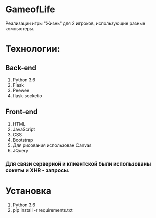 # GameofLife
Реализации игры "Жизнь" для 2 игроков, использующие разные компьютеры.
# Технологии:
## Back-end
1. Python 3.6
2. Flask
3. Peewee
4. flask-socketio
## Front-end
1. HTML
2. JavaScript
3. CSS
4. Bootstrap
5. Для рисования использован Canvas
6. JQuery
### Для связи серверной и клиентской были использованы сокеты и XHR - запросы.
# Установка
1. Python 3.6
2. pip install -r requirements.txt

